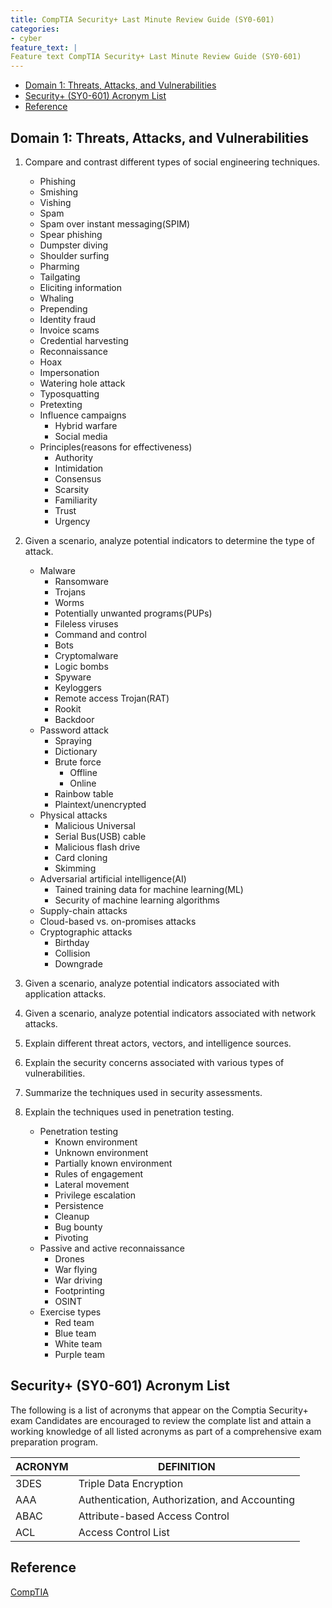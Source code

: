 ```yaml
---
title: CompTIA Security+ Last Minute Review Guide (SY0-601)
categories:
- cyber
feature_text: |
Feature text CompTIA Security+ Last Minute Review Guide (SY0-601)
---
```


- [Domain 1: Threats, Attacks, and Vulnerabilities](#domain-1-threats-attacks-and-vulnerabilities)
- [Security+ (SY0-601) Acronym List](#security-sy0-601-acronym-list)
- [Reference](#reference)

## Domain 1: Threats, Attacks, and Vulnerabilities

1. Compare and contrast different types of social engineering techniques.
   - Phishing
   - Smishing
   - Vishing
   - Spam
   - Spam over instant messaging(SPIM)
   - Spear phishing
   - Dumpster diving
   - Shoulder surfing
   - Pharming
   - Tailgating
   - Eliciting information
   - Whaling
   - Prepending
   - Identity fraud
   - Invoice scams
   - Credential harvesting
   - Reconnaissance
   - Hoax
   - Impersonation
   - Watering hole attack
   - Typosquatting
   - Pretexting
   - Influence campaigns
     - Hybrid warfare
     - Social media
   - Principles(reasons for effectiveness)
     - Authority
     - Intimidation
     - Consensus
     - Scarsity
     - Familiarity
     - Trust
     - Urgency

2. Given a scenario, analyze potential indicators to determine the type of attack.
   - Malware
     - Ransomware
     - Trojans
     - Worms
     - Potentially unwanted programs(PUPs)
     - Fileless viruses
     - Command and control
     - Bots
     - Cryptomalware
     - Logic bombs
     - Spyware
     - Keyloggers
     - Remote access Trojan(RAT)
     - Rookit
     - Backdoor
   - Password attack
     - Spraying
     - Dictionary
     - Brute force
       - Offline
       - Online
     - Rainbow table
     - Plaintext/unencrypted
   - Physical attacks
     - Malicious Universal
     - Serial Bus(USB) cable
     - Malicious flash drive
     - Card cloning
     - Skimming
   - Adversarial artificial intelligence(AI)
     - Tained training data for machine learning(ML)
     - Security of machine learning algorithms
   - Supply-chain attacks
   - Cloud-based vs. on-promises attacks
   - Cryptographic attacks
     - Birthday
     - Collision
     - Downgrade

3. Given a scenario, analyze potential indicators associated with application attacks.
4. Given a scenario, analyze potential indicators associated with network attacks.
5. Explain different threat actors, vectors, and intelligence sources.
6. Explain the security concerns associated with various types of vulnerabilities.
7. Summarize the techniques used in security assessments.
8. Explain the techniques used in penetration testing.
   - Penetration testing
     - Known environment
     - Unknown environment
     - Partially known environment
     - Rules of engagement
     - Lateral movement
     - Privilege escalation
     - Persistence
     - Cleanup
     - Bug bounty
     - Pivoting
   - Passive and active reconnaissance
     - Drones
     - War flying
     - War driving
     - Footprinting
     - OSINT
   - Exercise types
     - Red team
     - Blue team
     - White team
     - Purple team

## Security+ (SY0-601) Acronym List

The following is a list of acronyms that appear on the Comptia Security+ exam Candidates are encouraged to review the complate list and attain a working knowledge of all listed acronyms as part of a comprehensive exam preparation program.

|ACRONYM|DEFINITION|
|---|---|
|3DES|Triple Data Encryption|
|AAA|Authentication, Authorization, and Accounting|
|ABAC|Attribute-based Access Control|
|ACL|Access Control List|

## Reference

[CompTIA](https://comptia.org)
